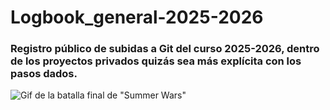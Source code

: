 # Logbook_general-2025-2026

### Registro público de subidas a Git del curso 2025-2026, dentro de los proyectos privados quizás sea más explícita con los pasos dados.

![Gif de la batalla final de "Summer Wars"](https://images.steamusercontent.com/ugc/261587814219623564/312CA331C4B7E01C6DC07B82549586DB668FED25/?imw=5000&imh=5000&ima=fit&impolicy=Letterbox&imcolor=%23000000&letterbox=false/archivo.gif)
